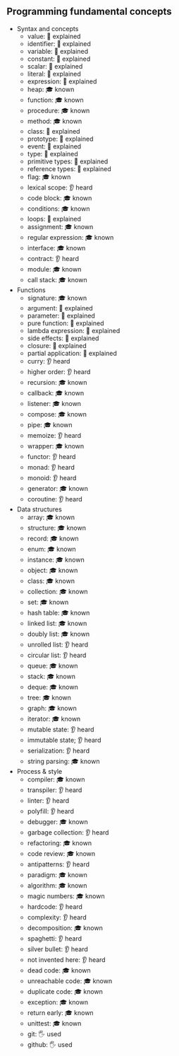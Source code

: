 ## Programming fundamental concepts

- Syntax and concepts
  - value: 🙋 explained
  - identifier: 🙋 explained
  - variable: 🙋 explained
  - constant: 🙋 explained
  - scalar: 🙋 explained
  - literal: 🙋 explained
  - expression: 🙋 explained
  - heap: 🎓 known
  - function: 🎓 known
  - procedure: 🎓 known
  - method: 🎓 known
  - class: 🙋 explained
  - prototype: 🙋 explained
  - event: 🙋 explained
  - type: 🙋 explained
  - primitive types: 🙋 explained
  - reference types: 🙋 explained
  - flag: 🎓 known
  - lexical scope: 👂 heard
  - code block: 🎓 known
  - conditions: 🎓 known
  - loops: 🙋 explained
  - assignment: 🎓 known
  - regular expression: 🎓 known
  - interface: 🎓 known
  - contract: 👂 heard
  - module: 🎓 known
  - call stack: 🎓 known
- Functions
  - signature: 🎓 known
  - argument: 🙋 explained
  - parameter: 🙋 explained
  - pure function: 🙋 explained
  - lambda expression: 🙋 explained
  - side effects: 🙋 explained
  - closure: 🙋 explained
  - partial application: 🙋 explained
  - curry: 👂 heard
  - higher order: 👂 heard
  - recursion: 🎓 known
  - callback: 🎓 known
  - listener: 🎓 known
  - compose: 🎓 known
  - pipe: 🎓 known
  - memoize: 👂 heard
  - wrapper: 🎓 known
  - functor: 👂 heard
  - monad: 👂 heard
  - monoid: 👂 heard
  - generator: 🎓 known
  - coroutine: 👂 heard
- Data structures
  - array: 🎓 known
  - structure: 🎓 known
  - record: 🎓 known
  - enum: 🎓 known
  - instance: 🎓 known
  - object: 🎓 known
  - class: 🎓 known
  - collection: 🎓 known
  - set: 🎓 known
  - hash table: 🎓 known
  - linked list: 🎓 known
  - doubly list: 🎓 known
  - unrolled list: 👂 heard
  - circular list: 👂 heard
  - queue: 🎓 known
  - stack: 🎓 known
  - deque: 🎓 known
  - tree: 🎓 known
  - graph: 🎓 known
  - iterator: 🎓 known
  - mutable state: 👂 heard
  - immutable state; 👂 heard
  - serialization: 👂 heard
  - string parsing: 🎓 known
- Process & style
  - compiler: 🎓 known
  - transpiler: 👂 heard
  - linter: 👂 heard
  - polyfill: 👂 heard
  - debugger: 🎓 known
  - garbage collection: 👂 heard
  - refactoring: 🎓 known
  - code review: 🎓 known
  - antipatterns: 👂 heard
  - paradigm: 🎓 known
  - algorithm: 🎓 known
  - magic numbers: 🎓 known
  - hardcode: 👂 heard
  - complexity: 👂 heard
  - decomposition: 🎓 known
  - spaghetti: 👂 heard
  - silver bullet: 👂 heard
  - not invented here: 👂 heard
  - dead code: 🎓 known
  - unreachable code: 🎓 known
  - duplicate code: 🎓 known
  - exception: 🎓 known
  - return early: 🎓 known
  - unittest: 🎓 known
  - git: 🖐️ used
  - github: 🖐️ used
